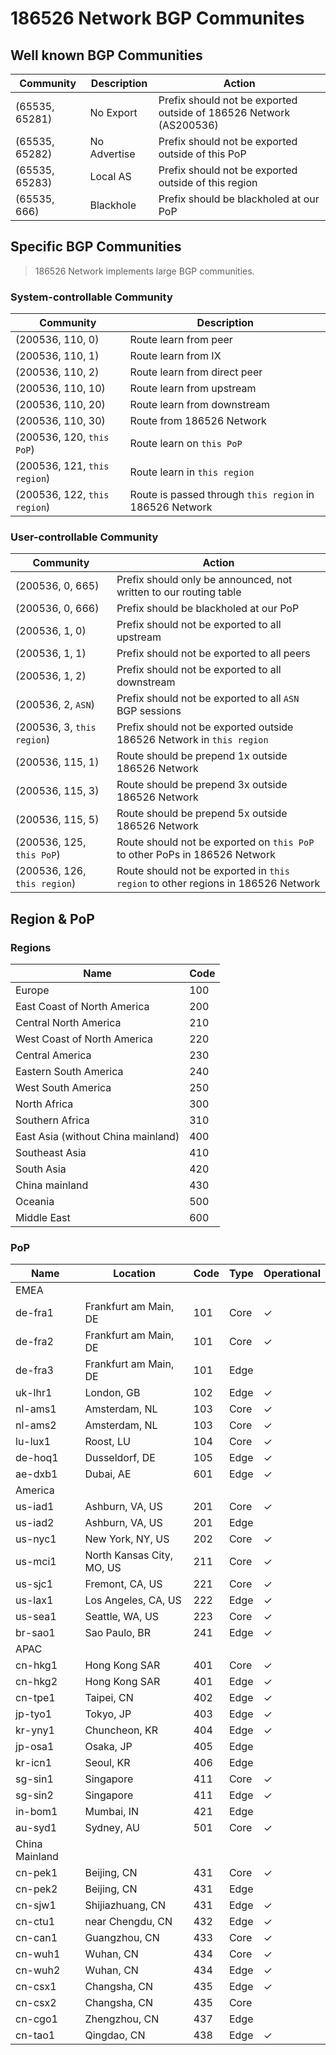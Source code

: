 # 186526 Network BGP Communites

## Well known BGP Communities

| Community      | Description  | Action                                                             |
| -------------- | ------------ | ------------------------------------------------------------------ |
| (65535, 65281) | No Export    | Prefix should not be exported outside of 186526 Network (AS200536) |
| (65535, 65282) | No Advertise | Prefix should not be exported outside of this PoP                  |
| (65535, 65283) | Local AS     | Prefix should not be exported outside of this region               |
| (65535, 666)   | Blackhole    | Prefix should be blackholed at our PoP                             |

## Specific BGP Communities

> 186526 Network implements large BGP communities.

### System-controllable Community

| Community                    | Description                                             |
| ---------------------------- | ------------------------------------------------------- |
| (200536, 110, 0)             | Route learn from peer                                   |
| (200536, 110, 1)             | Route learn from IX                                     |
| (200536, 110, 2)             | Route learn from direct peer                            |
| (200536, 110, 10)            | Route learn from upstream                               |
| (200536, 110, 20)            | Route learn from downstream                             |
| (200536, 110, 30)            | Route from 186526 Network                               |
| (200536, 120, `this PoP`)    | Route learn on `this PoP`                               |
| (200536, 121, `this region`) | Route learn in `this region`                            |
| (200536, 122, `this region`) | Route is passed through `this region` in 186526 Network |

### User-controllable Community

| Community                    | Action                                                                           |
| ---------------------------- | -------------------------------------------------------------------------------- |
| (200536, 0, 665)             | Prefix should only be announced, not written to our routing table                |
| (200536, 0, 666)             | Prefix should be blackholed at our PoP                                           |
| (200536, 1, 0)               | Prefix should not be exported to all upstream                                    |
| (200536, 1, 1)               | Prefix should not be exported to all peers                                       |
| (200536, 1, 2)               | Prefix should not be exported to all downstream                                  |
| (200536, 2, `ASN`)           | Prefix should not be exported to all `ASN` BGP sessions                          |
| (200536, 3, `this region`)   | Prefix should not be exported outside 186526 Network in `this region`            |
| (200536, 115, 1)             | Route should be prepend 1x outside 186526 Network                                |
| (200536, 115, 3)             | Route should be prepend 3x outside 186526 Network                                |
| (200536, 115, 5)             | Route should be prepend 5x outside 186526 Network                                |
| (200536, 125, `this PoP`)    | Route should not be exported on `this PoP` to other PoPs in 186526 Network       |
| (200536, 126, `this region`) | Route should not be exported in `this region` to other regions in 186526 Network |

## Region & PoP

### Regions

| Name                               | Code |
| ---------------------------------- | ---- |
| Europe                             | 100  |
| East Coast of North America        | 200  |
| Central North America              | 210  |
| West Coast of North America        | 220  |
| Central America                    | 230  |
| Eastern South America              | 240  |
| West South America                 | 250  |
| North Africa                       | 300  |
| Southern Africa                    | 310  |
| East Asia (without China mainland) | 400  |
| Southeast Asia                     | 410  |
| South Asia                         | 420  |
| China mainland                     | 430  |
| Oceania                            | 500  |
| Middle East                        | 600  |

### PoP

| Name           | Location                  | Code | Type | Operational |
| -------------- | ------------------------- | ---- | ---- | ----------- |
| EMEA           |
| de-fra1        | Frankfurt am Main, DE     | 101  | Core | ✓           |
| de-fra2        | Frankfurt am Main, DE     | 101  | Core | ✓           |
| de-fra3        | Frankfurt am Main, DE     | 101  | Edge |             |
| uk-lhr1        | London, GB                | 102  | Edge | ✓           |
| nl-ams1        | Amsterdam, NL             | 103  | Core | ✓           |
| nl-ams2        | Amsterdam, NL             | 103  | Core | ✓           |
| lu-lux1        | Roost, LU                 | 104  | Core | ✓           |
| de-hoq1        | Dusseldorf, DE            | 105  | Edge | ✓           |
| ae-dxb1        | Dubai, AE                 | 601  | Edge | ✓           |
| America        |
| us-iad1        | Ashburn, VA, US           | 201  | Core | ✓           |
| us-iad2        | Ashburn, VA, US           | 201  | Edge |             |
| us-nyc1        | New York, NY, US          | 202  | Core | ✓           |
| us-mci1        | North Kansas City, MO, US | 211  | Core | ✓           |
| us-sjc1        | Fremont, CA, US           | 221  | Core | ✓           |
| us-lax1        | Los Angeles, CA, US       | 222  | Edge | ✓           |
| us-sea1        | Seattle, WA, US           | 223  | Core | ✓           |
| br-sao1        | Sao Paulo, BR             | 241  | Edge | ✓           |
| APAC           |
| cn-hkg1        | Hong Kong SAR             | 401  | Core | ✓           |
| cn-hkg2        | Hong Kong SAR             | 401  | Edge | ✓           |
| cn-tpe1        | Taipei, CN                | 402  | Edge | ✓           |
| jp-tyo1        | Tokyo, JP                 | 403  | Edge | ✓           |
| kr-yny1        | Chuncheon, KR             | 404  | Edge | ✓           |
| jp-osa1        | Osaka, JP                 | 405  | Edge |             |
| kr-icn1        | Seoul, KR                 | 406  | Edge |             |
| sg-sin1        | Singapore                 | 411  | Core | ✓           |
| sg-sin2        | Singapore                 | 411  | Edge | ✓           |
| in-bom1        | Mumbai, IN                | 421  | Edge |             |
| au-syd1        | Sydney, AU                | 501  | Core | ✓           |
| China Mainland |
| cn-pek1        | Beijing, CN               | 431  | Core | ✓           |
| cn-pek2        | Beijing, CN               | 431  | Edge |
| cn-sjw1        | Shijiazhuang, CN          | 431  | Edge | ✓           |
| cn-ctu1        | near Chengdu, CN          | 432  | Edge | ✓           |
| cn-can1        | Guangzhou, CN             | 433  | Core | ✓           |
| cn-wuh1        | Wuhan, CN                 | 434  | Core | ✓           |
| cn-wuh2        | Wuhan, CN                 | 434  | Edge | ✓           |
| cn-csx1        | Changsha, CN              | 435  | Edge | ✓           |
| cn-csx2        | Changsha, CN              | 435  | Core |
| cn-cgo1        | Zhengzhou, CN             | 437  | Edge |
| cn-tao1        | Qingdao, CN               | 438  | Edge | ✓           |
